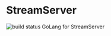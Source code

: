 # StreamServer
![build status](https://travis-ci.org/xxwei/StreamServer.svg?branch=master)
GoLang for StreamServer
